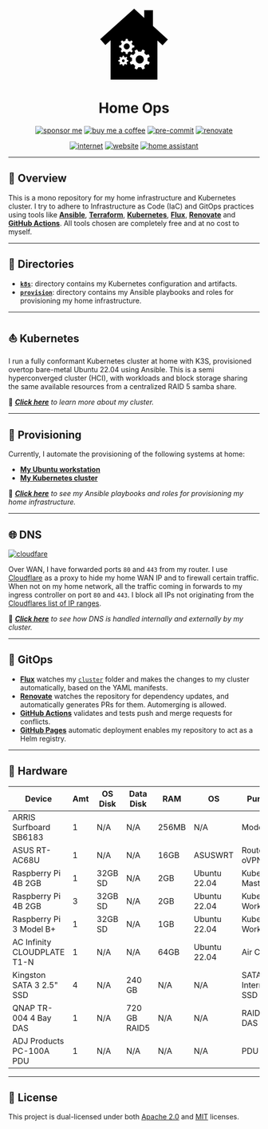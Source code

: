 <div align="center">

<svg width="144px" height="144px" viewBox="0 0 245 256">
<path d="M96.58,125.53c-5.89,0-10.66,4.78-10.66,10.67c0,5.9,4.77,10.67,10.66,10.67c5.9,0,10.67-4.77,10.67-10.67C107.25,130.31,102.48,125.53,96.58,125.53z M148.56,169.3c-7.35-3.08-15.8,0.38-18.88,7.73c-3.08,7.35,0.38,15.8,7.73,18.88c7.34,3.08,15.8-0.38,18.88-7.73C159.37,180.83,155.91,172.38,148.56,169.3z M148.56,169.3c-7.35-3.08-15.8,0.38-18.88,7.73c-3.08,7.35,0.38,15.8,7.73,18.88c7.34,3.08,15.8-0.38,18.88-7.73C159.37,180.83,155.91,172.38,148.56,169.3z M96.58,125.53c-5.89,0-10.66,4.78-10.66,10.67c0,5.9,4.77,10.67,10.66,10.67c5.9,0,10.67-4.77,10.67-10.67C107.25,130.31,102.48,125.53,96.58,125.53z M190,63.24V7h-31v27.73L122.97,1.82L1.94,110.15l18.4,20.74L39,114.04V254h167V115.08l18.36,16.85l18.89-20.22L190,63.24z M69.55,132.85l7.03-1.19c0.52-2.3,1.43-4.45,2.65-6.39l-4.14-5.81l4.75-4.75l5.81,4.14c1.94-1.23,4.09-2.13,6.39-2.65l1.19-7.03h6.71l1.19,7.03c2.3,0.52,4.45,1.42,6.39,2.65l5.81-4.14l4.75,4.75l-4.14,5.81c1.22,1.94,2.13,4.09,2.65,6.39l7.03,1.19v6.71l-7.03,1.18c-0.52,2.31-1.43,4.46-2.65,6.4l4.14,5.81l-4.75,4.74l-5.81-4.13c-1.94,1.22-4.09,2.13-6.39,2.65l-1.19,7.03h-6.71l-1.19-7.03c-2.3-0.52-4.45-1.43-6.39-2.65l-5.81,4.13l-4.75-4.74l4.14-5.81c-1.22-1.94-2.13-4.09-2.65-6.4l-7.03-1.18V132.85z M102.24,189.33l-4.65,0.78c-0.35,1.53-0.95,2.95-1.76,4.23l2.74,3.85l-3.14,3.14l-3.85-2.74c-1.28,0.81-2.7,1.41-4.23,1.76L86.57,205h-4.44l-0.79-4.65c-1.52-0.35-2.95-0.95-4.23-1.76l-3.84,2.74l-3.14-3.14l2.73-3.85c-0.81-1.28-1.41-2.7-1.75-4.23l-4.66-0.78v-4.44l4.66-0.79c0.34-1.52,0.94-2.95,1.75-4.23l-2.73-3.84l3.14-3.15l3.84,2.74c1.28-0.81,2.71-1.41,4.23-1.75l0.79-4.65h4.44l0.78,4.65c1.53,0.34,2.95,0.94,4.23,1.75l3.85-2.74l3.14,3.15l-2.74,3.84c0.81,1.28,1.41,2.71,1.76,4.23l4.65,0.79V189.33z M170.31,187.4l8.15,5.16l-3.51,8.37l-9.39-2.2c-1.85,2.6-4.11,4.81-6.64,6.59l2.11,9.41l-8.4,3.44l-5.08-8.2c-3.06,0.51-6.22,0.52-9.36-0.04l-5.16,8.15l-8.37-3.51l2.2-9.39c-2.6-1.85-4.81-4.11-6.59-6.64l-9.41,2.12l-3.44-8.4l8.2-5.09c-0.51-3.06-0.52-6.22,0.04-9.36l-8.15-5.16l3.5-8.37l9.4,2.2c1.85-2.6,4.11-4.81,6.64-6.59l-2.12-9.41l8.4-3.44l5.09,8.2c3.06-0.51,6.22-0.51,9.36,0.04l5.16-8.15l8.37,3.51l-2.2,9.39c2.6,1.85,4.81,4.11,6.59,6.64l9.41-2.11l3.44,8.4l-8.2,5.08C170.86,181.1,170.86,184.26,170.31,187.4z M148.56,169.3c-7.35-3.08-15.8,0.38-18.88,7.73c-3.08,7.35,0.38,15.8,7.73,18.88c7.34,3.08,15.8-0.38,18.88-7.73C159.37,180.83,155.91,172.38,148.56,169.3z M96.58,146.87c5.9,0,10.67-4.77,10.67-10.67c0-5.89-4.77-10.67-10.67-10.67c-5.89,0-10.66,4.78-10.66,10.67C85.92,142.1,90.69,146.87,96.58,146.87z M84.35,182.16c-2.73,0-4.95,2.22-4.95,4.95s2.22,4.94,4.95,4.94c2.73,0,4.94-2.21,4.94-4.94S87.08,182.16,84.35,182.16z M96.58,125.53c-5.89,0-10.66,4.78-10.66,10.67c0,5.9,4.77,10.67,10.66,10.67c5.9,0,10.67-4.77,10.67-10.67C107.25,130.31,102.48,125.53,96.58,125.53z M96.58,125.53c-5.89,0-10.66,4.78-10.66,10.67c0,5.9,4.77,10.67,10.66,10.67c5.9,0,10.67-4.77,10.67-10.67C107.25,130.31,102.48,125.53,96.58,125.53z"/>
</svg>

# Home Ops
[![sponsor me](https://img.shields.io/badge/sponsor-30363D?style=for-the-badge&logo=GitHub-Sponsors&logoColor=#white)](https://github.com/sponsors/simbleau)
[![buy me a coffee](https://img.shields.io/badge/Buy_Me_A_Coffee-FFDD00?style=for-the-badge&logo=buy-me-a-coffee&logoColor=black)](https://buymeacoffee.com/simbleau)
[![pre-commit](https://img.shields.io/badge/pre--commit-disabled-red?logo=pre-commit&logoColor=white&style=for-the-badge)](https://github.com/pre-commit/pre-commit)
[![renovate](https://img.shields.io/github/workflow/status/simbleau/home-ops/Schedule%20-%20Renovate?label=renovate&logo=renovatebot&style=for-the-badge)](https://github.com/onedr0p/home-ops/actions/workflows/)

[![internet](https://img.shields.io/uptimerobot/status/m791626909-5410cf23ca18cabcf74e32fa?color=lightgray&label=my%20home%20internet&style=flat-square&logo=opnSense&logoColor=white)](https://uptimerobot.com)
[![website](https://img.shields.io/uptimerobot/status/m791626907-5129386a08c0539012946152?logo=googlechrome&logoColor=white&color=lightgray&label=my%20website&style=flat-square)](https://spencer.imbleau.com)
[![home assistant](https://img.shields.io/uptimerobot/status/m791626943-e78c1a531a0ebfe443491da8?logo=homeassistant&logoColor=white&color=lightgray&label=my%20home%20assistant&style=flat-square)](https://www.home-assistant.io/)

</div>

---

## 📖 Overview
This is a mono repository for my home infrastructure and Kubernetes cluster. I try to adhere to Infrastructure as Code (IaC) and GitOps practices using tools like [__Ansible__](https://www.ansible.com/), [__Terraform__](https://www.terraform.io/), [__Kubernetes__](https://kubernetes.io/), [__Flux__](https://fluxcd.io/), [__Renovate__](https://renovatebot.com/) and [__GitHub Actions__](https://github.com/features/actions). All tools chosen are completely free and at no cost to myself.

---

## 📁 Directories

- [__`k8s`__](./k8s/): directory contains my Kubernetes configuration and artifacts.
- [__`provision`__](./provision/): directory contains my Ansible playbooks and roles for provisioning my home infrastructure.

---

## ⛵ Kubernetes
I run a fully conformant Kubernetes cluster at home with K3S, provisioned overtop bare-metal Ubuntu 22.04 using Ansible. This is a semi hyperconverged cluster (HCI), with workloads and block storage sharing the same available resources from a centralized RAID 5 samba share.

📘 _[__Click here__](./k8s/README.md) to learn more about my cluster._

---

## 🏁 Provisioning
Currently, I automate the provisioning of the following systems at home:
- [__My Ubuntu workstation__](./provision/ubuntu-workstation/)
- [__My Kubernetes cluster__](./provision/k8s/)

📙 _[__Click here__](./provision/README.md) to see my Ansible playbooks and roles for provisioning my home infrastructure._

---

## 🌐 DNS
[![cloudfare](https://img.shields.io/badge/Cloudflare-F38020?style=for-the-badge&logo=Cloudflare&logoColor=white)](https://uptimerobot.com)

Over WAN, I have forwarded ports `80` and `443` from my router. I use [Cloudflare](https://www.cloudflare.com/) as a proxy to hide my home WAN IP and to firewall certain traffic. When not on my home network, all the traffic coming in forwards to my ingress controller on port `80` and `443`. I block all IPs not originating from the [Cloudflares list of IP ranges](https://www.cloudflare.com/ips/).

📗 _[__Click here__](./k8s/README.md) to see how DNS is handled internally and externally by my cluster._

---

## 🤖 GitOps
- [__Flux__](https://fluxcd.io/) watches my [`cluster`](./k8s/cluster/) folder and makes the changes to my cluster automatically, based on the YAML manifests.
- [__Renovate__](https://renovatebot.com/) watches the repository for dependency updates, and automatically generates PRs for them. Automerging is allowed.
- [__GitHub Actions__](https://github.com/features/actions) validates and tests push and merge requests for conflicts.
- [__GitHub Pages__](https://pages.github.com/) automatic deployment enables my repository to act as a Helm registry.

---

## 🔧 Hardware
| Device                      | Amt | OS Disk | Data Disk    | RAM   | OS           | Purpose             |
| --------------------------- | --- | ------- | ------------ | ----- | ------------ | ------------------- |
| ARRIS Surfboard SB6183      | 1   | N/A     | N/A          | 256MB | N/A          | Modem               |
| ASUS RT-AC68U               | 1   | N/A     | N/A          | 16GB  | ASUSWRT      | Router, oVPN, SMB   |
| Raspberry Pi 4B 2GB         | 1   | 32GB SD | N/A          | 2GB   | Ubuntu 22.04 | Kubernetes Master   |
| Raspberry Pi 4B 2GB         | 3   | 32GB SD | N/A          | 2GB   | Ubuntu 22.04 | Kubernetes Worker   |
| Raspberry Pi 3 Model B+     | 1   | 32GB SD | N/A          | 1GB   | Ubuntu 22.04 | Kubernetes Worker   |
| AC Infinity CLOUDPLATE T1-N | 1   | N/A     | N/A          | 64GB  | Ubuntu 22.04 | Air Cooling         |
| Kingston SATA 3 2.5" SSD    | 4   | N/A     | 240 GB       | N/A   | N/A          | SATA 3 Internal SSD |
| QNAP TR-004 4 Bay DAS       | 1   | N/A     | 720 GB RAID5 | N/A   | N/A          | RAID 5 DAS          |
| ADJ Products PC-100A PDU    | 1   | N/A     | N/A          | N/A   | N/A          | PDU                 |

---

## 🔏 License
This project is dual-licensed under both [Apache 2.0](LICENSE-APACHE) and [MIT](LICENSE-MIT) licenses.